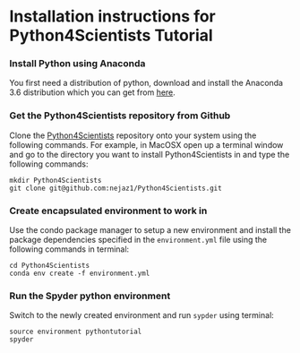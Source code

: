 # Installation instructions for Python4Scientists Tutorial	

### Install Python using Anaconda

You first need a distribution of python, download and install the Anaconda 3.6 distribution which you can get from [here](https://www.anaconda.com/downloads).

### Get the Python4Scientists repository from Github

Clone the [Python4Scientists](https://github.com/nejaz1/Python4Scientists) repository onto your system using the following commands. For example, in  MacOSX open up a terminal window and go to the directory you want to install Python4Scientists in and type the following commands:

```
mkdir Python4Scientists
git clone git@github.com:nejaz1/Python4Scientists.git
```

### Create encapsulated environment to work in

Use the condo package manager to setup a new environment and install the package dependencies specified in the `environment.yml` file using the following commands in terminal:

```
cd Python4Scientists
conda env create -f environment.yml
```

### Run the Spyder python environment

Switch to the newly created environment and run `sypder` using terminal:

```
source environment pythontutorial
spyder
```



